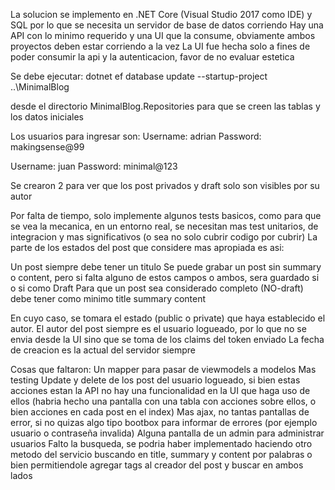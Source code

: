 La solucion se implemento en .NET Core (Visual Studio 2017 como IDE) y SQL por lo que se necesita un servidor de base de datos corriendo 
Hay una API con lo minimo requerido y una UI que la consume, obviamente ambos proyectos deben estar corriendo a la vez 
La UI fue hecha solo a fines de poder consumir la api y la autenticacion, favor de no evaluar estetica

Se debe ejecutar:
dotnet ef database update --startup-project ..\MinimalBlog

desde el directorio MinimalBlog.Repositories para que se creen las tablas y los datos iniciales

Los usuarios para ingresar son:
Username: adrian
Password: makingsense@99

Username: juan
Password: minimal@123

Se crearon 2 para ver que los post privados y draft solo son visibles por su autor

Por falta de tiempo, solo implemente algunos tests basicos, como para que se vea la mecanica, en un entorno real, se necesitan mas test unitarios, de integracion y mas significativos (o sea no solo cubrir codigo por cubrir)
La parte de los estados del post que considere mas apropiada es asi:

Un post siempre debe tener un titulo
Se puede grabar un post sin summary o content, pero si falta alguno de estos campos o ambos, sera guardado si o si como Draft
Para que un post sea considerado completo (NO-draft) debe tener como minimo
	title
	summary
	content

En cuyo caso, se tomara el estado (public o private) que haya establecido el autor.
El autor del post siempre es el usuario logueado, por lo que no se envia desde la UI sino que se toma de los claims del token enviado
La fecha de creacion es la actual del servidor siempre

Cosas que faltaron: 
Un mapper para pasar de viewmodels a modelos
Mas testing
Update y delete de los post del usuario logueado, si bien estas acciones estan la API no hay una funcionalidad en la UI que haga uso de ellos (habria hecho una pantalla con una tabla con acciones sobre ellos, o bien acciones en cada post en el index)
Mas ajax, no tantas pantallas de error, si no quizas algo tipo bootbox para informar de errores (por ejemplo usuario o contraseña invalida)
Alguna pantalla de un admin para administrar usuarios
Falto la busqueda, se podria haber implementado haciendo otro metodo del servicio buscando en title, summary y content por palabras o bien permitiendole agregar tags al creador del post y buscar en ambos lados
